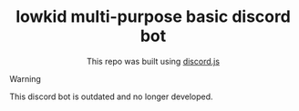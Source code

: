 <h1 align="center">lowkid multi-purpose basic discord bot</h1>
<p align="center">This repo was built using <a href="https://github.com/discordjs/discord.js)">discord.js</a></p>

> [!WARNING]
> This discord bot is outdated and no longer developed.
